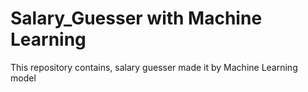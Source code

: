 # Salary_Guesser with Machine Learning

This repository contains, salary guesser made it by Machine Learning model
